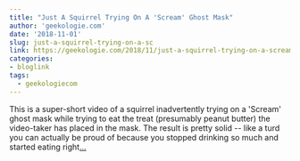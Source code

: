 ```yaml
---
title: "Just A Squirrel Trying On A 'Scream' Ghost Mask"
author: 'geekologie.com'
date: '2018-11-01'
slug: just-a-squirrel-trying-on-a-sc
link: https://geekologie.com/2018/11/just-a-squirrel-trying-on-a-scream-ghost.php
categories:
- bloglink
tags:
  - geekologiecom
---
```


This is a super-short video of a squirrel inadvertently trying on a 'Scream' ghost mask while trying to eat the treat (presumably peanut butter) the video-taker has placed in the mask. The result is pretty solid -- like a turd you can actually be proud of because you stopped drinking so much and started eating right[... <i class="fas fa-external-link-alt"></i>](https://geekologie.com/2018/11/just-a-squirrel-trying-on-a-scream-ghost.php)

